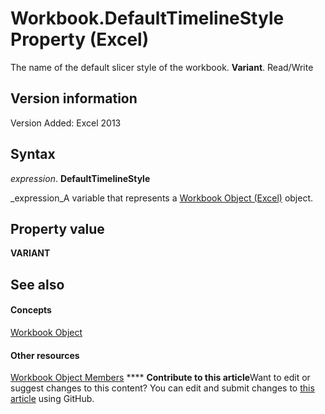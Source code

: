 
# Workbook.DefaultTimelineStyle Property (Excel)

The name of the default slicer style of the workbook.  **Variant**. Read/Write


## Version information

Version Added: Excel 2013 


## Syntax

 _expression_. **DefaultTimelineStyle**

 _expression_A variable that represents a  [Workbook Object (Excel)](8c00aa60-c974-eed3-0812-3c9625eb0d4c.md) object.


## Property value

 **VARIANT**


## See also


#### Concepts


 [Workbook Object](8c00aa60-c974-eed3-0812-3c9625eb0d4c.md)
#### Other resources


 [Workbook Object Members](dce102a3-25de-3ff4-2ce5-bc56e08baca7.md)
****   **Contribute to this article**Want to edit or suggest changes to this content? You can edit and submit changes to  [this article](https://github.com/jhershey00/VBA_Excel_Test/OpenXMLCon/articles/78261166-759a-8b18-c194-1f9124ca7e4e.md) using GitHub.

